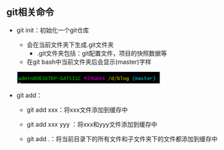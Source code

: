 ## git相关命令

* git init：初始化一个git仓库

  * 会在当前文件夹下生成.git文件夹
    * .git文件夹包括：git配置文件，项目的快照数据等
  * 在git bash中当前文件夹后会显示\(master\)字样

  ![](/assets/git_init.png)

* git add：

  * git add xxx：将xxx文件添加到缓存中

  * git add xxx yyy ：将xxx和yyy文件添加到缓存中

  * git add .：将当前目录下的所有文件和子文件夹下的文件都添加到缓存中



